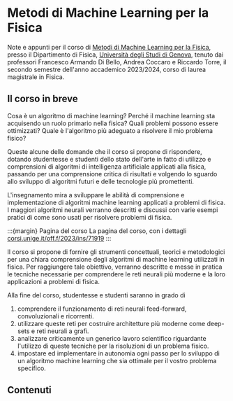 # Metodi di Machine Learning per la Fisica

Note e appunti per il corso di [Metodi di Machine Learning per la Fisica](https://corsi.unige.it/off.f/2023/ins/71919), presso il Dipartimento di Fisica, [Università degli Studi di Genova](https://unige.it/), tenuto dai professori Francesco Armando Di Bello, Andrea Coccaro e Riccardo Torre, il secondo semestre dell'anno accademico 2023/2024, corso di laurea magistrale in Fisica. 

## Il corso in breve

Cosa è un algoritmo di machine learning? Perché il machine learning sta acquisendo un ruolo primario nella fisica? Quali problemi possono essere ottimizzati? Quale è l'algoritmo più adeguato a risolvere il mio problema fisico?  

Queste alcune delle domande che il corso si propone di rispondere,  dotando studentesse e studenti dello stato dell'arte in fatto di utilizzo e comprensioni di algoritmi di intelligenza artificiale applicati alla fisica, passando per una comprensione critica di risultati e volgendo lo sguardo allo sviluppo di algoritmi futuri e delle tecnologie più promettenti. 

L'insegnamento mira a sviluppare le abilità di comprensione e implementazione di algoritmi machine learning applicati a problemi di fisica. I maggiori algoritmi neurali verranno descritti e discussi con varie esempi pratici di come sono usati per risolvere problemi di fisica.

:::{margin} Pagina del corso
La pagina del corso, con i dettagli [corsi.unige.it/off.f/2023/ins/71919](https://corsi.unige.it/off.f/2023/ins/71919)
:::

Il corso si propone di fornire gli strumenti concettuali, teorici e metodologici per una chiara comprensione degli algoritmi di machine learning utilizzati in fisica. Per raggiungere tale obiettivo, verranno descritte e messe in pratica le tecniche necessarie per comprendere le reti neurali più moderne e la loro applicazioni a problemi di fisica. 


Alla fine del corso, studentesse e studenti saranno in grado di
 1. comprendere il funzionamento di reti neurali feed-forward, convoluzionali e ricorrenti. 
 1. utilizzare queste reti per costruire architetture più moderne come deep-sets e reti neurali a grafi.
 1. analizzare criticamente un generico lavoro scientifico riguardante l'utilizzo di queste tecniche per la risoluzioni di un problema fisico. 
 1. impostare ed implementare in autonomia ogni passo per lo sviluppo di un algoritmo machine learning che sia ottimale per il vostro problema specifico. 


## Contenuti

```{tableofcontents}
```